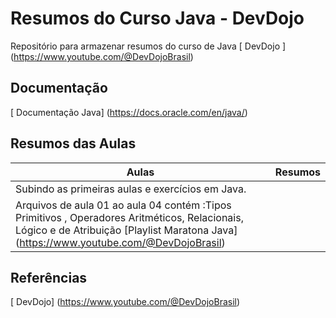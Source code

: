 
# Resumos do Curso Java - DevDojo

Repositório para armazenar resumos do curso de Java [ DevDojo ] (https://www.youtube.com/@DevDojoBrasil)


## Documentação 
[ Documentação Java] (https://docs.oracle.com/en/java/)

## Resumos das Aulas

| Aulas | Resumos |
|-------|---------|
| Subindo as primeiras aulas e exercícios em Java. 
|Arquivos de aula 01 ao aula 04 contém :Tipos Primitivos , Operadores Aritméticos, Relacionais, Lógico e de Atribuição [Playlist Maratona Java] (https://www.youtube.com/@DevDojoBrasil)


## Referências  

[ DevDojo] (https://www.youtube.com/@DevDojoBrasil)
